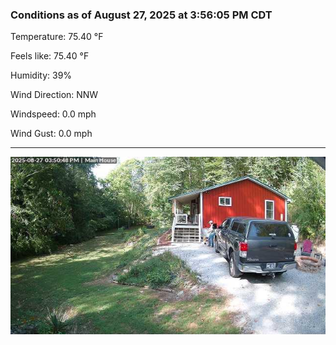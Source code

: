 ### Conditions as of August 27, 2025 at 3:56:05 PM CDT 

Temperature: 75.40 &deg;F

Feels like: 75.40 &deg;F

Humidity: 39%

Wind Direction: NNW

Windspeed: 0.0 mph

Wind Gust: 0.0 mph

---

<img src="./images/latest.jpeg"/>

